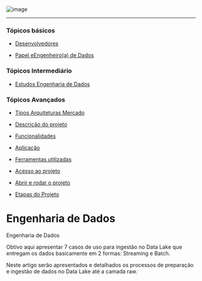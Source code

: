 ![image](https://github.com/TatianaFlorentino/EngenhariaDados/assets/41309689/2f36c038-b210-4e6f-9923-2dd33989c934)

<hr>

### Tópicos básicos

- [Desenvolvedores](#desenvolvedores)
  
- [Papel eEngenheiro(a) de Dados](#papel-engenheiroa-de-dados)

### Tópicos Intermediário

- [Estudos Engenharia de Dados](#tratamento-de-dados)

### Tópicos Avançados

- [Tipos Arquiteturas Mercado](#tipos-de-arquieturas-mercado)

- [Descrição do projeto](#descrição-do-projeto)

- [Funcionalidades](#funcionalidades)

- [Aplicação](#aplicação)

- [Ferramentas utilizadas](#ferramentas-utilizadas)

- [Acesso ao projeto](#acesso-ao-projeto)

- [Abrir e rodar o projeto](#abrir-e-rodar-o-projeto)

- [Etapas do Projeto](tapas-projeto)




# Engenharia de Dados
Engenharia de Dados

Obtivo aqui apresentar 7 casos de uso para ingestão no Data Lake que entregam os dados basicamente em 2 formas: Streaming e Batch. 

Neste artigo serão apresentados e detalhados os processos de preparação e ingestão de dados no Data Lake até a camada raw.

